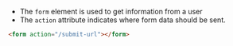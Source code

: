 - The `form` element is used to get information from a user 
- The `action` attribute indicates where form data should be sent.
```html
<form action="/submit-url"></form>
```
